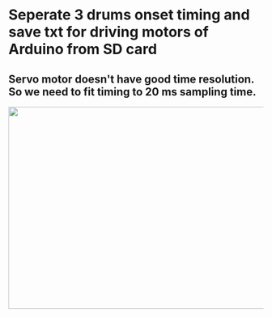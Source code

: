 # Seperate 3 drums onset timing and save txt for driving motors of Arduino from SD card

## Servo motor doesn't have good time resolution. So we need to fit timing to 20 ms sampling time.

<p align="center"><img src=https://user-images.githubusercontent.com/19663575/124703158-bc8f6000-df2c-11eb-8802-5083e3cb0ffb.png width="600" height="400"></>
